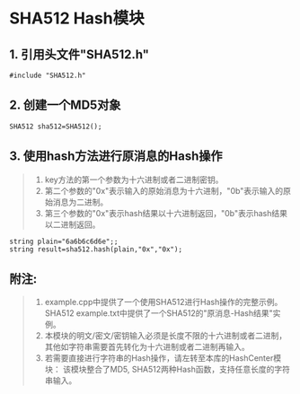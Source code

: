 # SHA512 Hash模块

   ## 1. 引用头文件"SHA512.h"
    #include "SHA512.h"

   ## 2. 创建一个MD5对象
    SHA512 sha512=SHA512();

   ## 3. 使用hash方法进行原消息的Hash操作
   > 1. key方法的第一个参数为十六进制或者二进制密钥。
   > 2. 第二个参数的"0x"表示输入的原始消息为十六进制，"0b"表示输入的原始消息为二进制。
   > 3. 第三个参数的"0x"表示hash结果以十六进制返回，"0b"表示hash结果以二进制返回。
   
    string plain="6a6b6c6d6e";;   
    string result=sha512.hash(plain,"0x","0x");


   ## 附注: 
   > 1. example.cpp中提供了一个使用SHA512进行Hash操作的完整示例。SHA512 example.txt中提供了一个SHA512的"原消息-Hash结果"实例。
   > 2. 本模块的明文/密文/密钥输入必须是长度不限的十六进制或者二进制，其他如字符串需要首先转化为十六进制或者二进制再输入。
   > 3. 若需要直接进行字符串的Hash操作，请左转至本库的HashCenter模块：
       该模块整合了MD5, SHA512两种Hash函数，支持任意长度的字符串输入。
